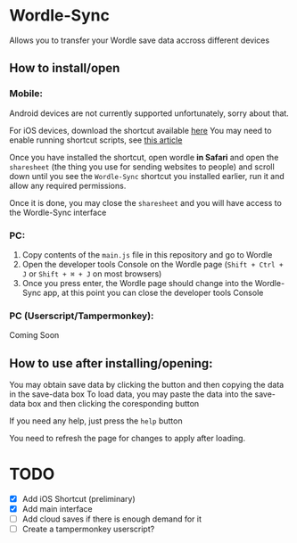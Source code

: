 # Wordle-Sync
Allows you to transfer your Wordle save data accross different devices


## How to install/open
### Mobile:
Android devices are not currently supported unfortunately, sorry about that.

For iOS devices, download the shortcut available [here](https://www.icloud.com/shortcuts/dbddf1a6916646cfae953e48efc3c672)
You may need to enable running shortcut scripts, see [this article](https://support.apple.com/en-gb/guide/shortcuts/apdfeb05586f/5.0/ios/15.0#:~:text=Allow%20scripts%20to%20run%20from%20a%20shortcut)

Once you have installed the shortcut, open wordle **in Safari** and open the `sharesheet` (the thing you use for sending websites to people) and scroll down until you see the `Wordle-Sync` shortcut you installed earlier, run it and allow any required permissions.

Once it is done, you may close the `sharesheet` and you will have access to the Wordle-Sync interface


### PC:
1. Copy contents of the `main.js` file in this repository and go to Wordle
2. Open the developer tools Console on the Wordle page (`Shift + Ctrl + J` or `Shift + ⌘ + J` on most browsers)
3. Once you press enter, the Wordle page should change into the Wordle-Sync app, at this point you can close the developer tools Console

### PC (Userscript/Tampermonkey):
Coming Soon


## How to use after installing/opening:
You may obtain save data by clicking the button and then copying the data in the save-data box
To load data, you may paste the data into the save-data box and then clicking the coresponding button

If you need any help, just press the `help` button


You need to refresh the page for changes to apply after loading.

# TODO
- [x] Add iOS Shortcut (preliminary)
- [x] Add main interface
- [ ] Add cloud saves if there is enough demand for it
- [ ] Create a tampermonkey userscript?
